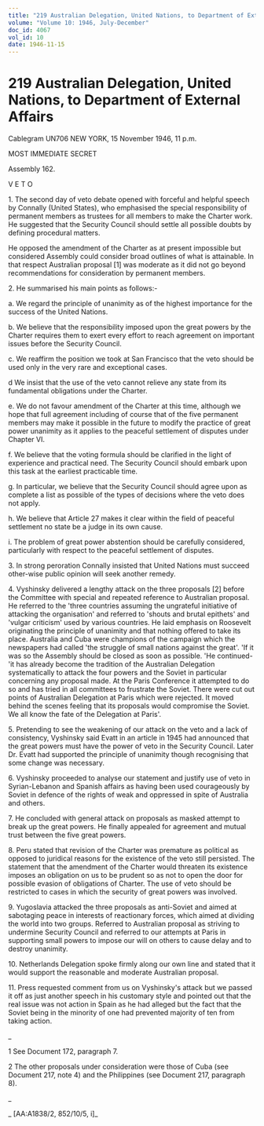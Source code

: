 ```yaml
---
title: "219 Australian Delegation, United Nations, to Department of External Affairs"
volume: "Volume 10: 1946, July-December"
doc_id: 4067
vol_id: 10
date: 1946-11-15
---
```


# 219 Australian Delegation, United Nations, to Department of External Affairs

Cablegram UN706 NEW YORK, 15 November 1946, 11 p.m.

MOST IMMEDIATE SECRET

Assembly 162.

V E T O

1\. The second day of veto debate opened with forceful and helpful speech by Connally (United States), who emphasised the special responsibility of permanent members as trustees for all members to make the Charter work. He suggested that the Security Council should settle all possible doubts by defining procedural matters.

He opposed the amendment of the Charter as at present impossible but considered Assembly could consider broad outlines of what is attainable. In that respect Australian proposal [1] was moderate as it did not go beyond recommendations for consideration by permanent members.

2\. He summarised his main points as follows:-

a. We regard the principle of unanimity as of the highest importance for the success of the United Nations.

b. We believe that the responsibility imposed upon the great powers by the Charter requires them to exert every effort to reach agreement on important issues before the Security Council.

c. We reaffirm the position we took at San Francisco that the veto should be used only in the very rare and exceptional cases.

d We insist that the use of the veto cannot relieve any state from its fundamental obligations under the Charter.

e. We do not favour amendment of the Charter at this time, although we hope that full agreement including of course that of the five permanent members may make it possible in the future to modify the practice of great power unanimity as it applies to the peaceful settlement of disputes under Chapter VI.

f. We believe that the voting formula should be clarified in the light of experience and practical need. The Security Council should embark upon this task at the earliest practicable time.

g. In particular, we believe that the Security Council should agree upon as complete a list as possible of the types of decisions where the veto does not apply.

h. We believe that Article 27 makes it clear within the field of peaceful settlement no state be a judge in its own cause.

i. The problem of great power abstention should be carefully considered, particularly with respect to the peaceful settlement of disputes.

3\. In strong peroration Connally insisted that United Nations must succeed other-wise public opinion will seek another remedy.

4\. Vyshinsky delivered a lengthy attack on the three proposals [2] before the Committee with special and repeated reference to Australian proposal. He referred to the 'three countries assuming the ungrateful initiative of attacking the organisation' and referred to 'shouts and brutal epithets' and 'vulgar criticism' used by various countries. He laid emphasis on Roosevelt originating the principle of unanimity and that nothing offered to take its place. Australia and Cuba were champions of the campaign which the newspapers had called 'the struggle of small nations against the great'. 'If it was so the Assembly should be closed as soon as possible. 'He continued-'it has already become the tradition of the Australian Delegation systematically to attack the four powers and the Soviet in particular concerning any proposal made. At the Paris Conference it attempted to do so and has tried in all committees to frustrate the Soviet. There were cut out points of Australian Delegation at Paris which were rejected. It moved behind the scenes feeling that its proposals would compromise the Soviet. We all know the fate of the Delegation at Paris'.

5\. Pretending to see the weakening of our attack on the veto and a lack of consistency, Vyshinsky said Evatt in an article in 1945 had announced that the great powers must have the power of veto in the Security Council. Later Dr. Evatt had supported the principle of unanimity though recognising that some change was necessary.

6\. Vyshinsky proceeded to analyse our statement and justify use of veto in Syrian-Lebanon and Spanish affairs as having been used courageously by Soviet in defence of the rights of weak and oppressed in spite of Australia and others.

7\. He concluded with general attack on proposals as masked attempt to break up the great powers. He finally appealed for agreement and mutual trust between the five great powers.

8\. Peru stated that revision of the Charter was premature as political as opposed to juridical reasons for the existence of the veto still persisted. The statement that the amendment of the Charter would threaten its existence imposes an obligation on us to be prudent so as not to open the door for possible evasion of obligations of Charter. The use of veto should be restricted to cases in which the security of great powers was involved.

9\. Yugoslavia attacked the three proposals as anti-Soviet and aimed at sabotaging peace in interests of reactionary forces, which aimed at dividing the world into two groups. Referred to Australian proposal as striving to undermine Security Council and referred to our attempts at Paris in supporting small powers to impose our will on others to cause delay and to destroy unanimity.

10\. Netherlands Delegation spoke firmly along our own line and stated that it would support the reasonable and moderate Australian proposal.

11\. Press requested comment from us on Vyshinsky's attack but we passed it off as just another speech in his customary style and pointed out that the real issue was not action in Spain as he had alleged but the fact that the Soviet being in the minority of one had prevented majority of ten from taking action.

_

1 See Document 172, paragraph 7.

2 The other proposals under consideration were those of Cuba (see Document 217, note 4) and the Philippines (see Document 217, paragraph 8).

_

_ [AA:A1838/2, 852/10/5, i]_

